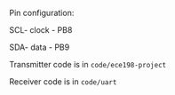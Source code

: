 Pin configuration:

SCL- clock - PB8

SDA- data - PB9

Transmitter code is in  ```code/ece198-project``` 

Receiver code is in ```code/uart```
